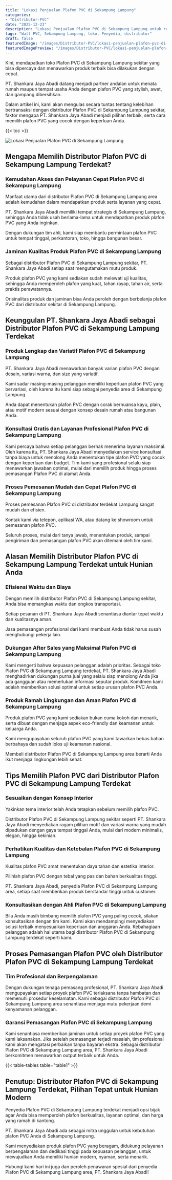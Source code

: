 ```yaml
---
title: "Lokasi Penjualan Plafon PVC di Sekampung Lampung"
categories:
- "Distributor-PVC"
date: "2025-12-23"
description: "Lokasi Penjualan Plafon PVC di Sekampung Lampung untuk rumah, kantor, serta ritel. Material berkualitas, beragam motif, warna elegan, dengan servis pemasangan dikerjakan oleh teknisi ahli dan jaminan resmi!|Jasa penyediaan Plafon PVC di Sekampung Lampung bagi kebutuhan hunian, office, atau gerai, dengan material berkualitas dan pemasangan oleh tim berpengalaman serta kepastian resmi.|Alternatif Plafon PVC di Sekampung Lampung yang andal bagi hunian, perkantoran, serta gerai, dengan panel unggulan dan instalasi oleh teknisi ahli dan jaminan resmi.|Distribusi Plafon PVC di Sekampung Lampung untuk tempat tinggal, perkantoran, dan gerai, beserta produk unggulan dan pemasangan dikerjakan oleh tim profesional, lengkap dengan kepastian resmi.}"
tags: "Wall PVC, Sekampung Lampung, toko, Penyedia, distributor"
draft: false
featuredImage: "/images/Distributor-PVC/lokasi-penjualan-plafon-pvc-di-sekampung-lampung.png"
featuredImagePreview: "/images/Distributor-PVC/lokasi-penjualan-plafon-pvc-di-sekampung-lampung.png"
---
```


Kini, mendapatkan toko Plafon PVC di Sekampung Lampung sekitar yang bisa dipercaya dan menawarkan produk terbaik bisa dilakukan dengan cepat.

PT. Shankara Jaya Abadi datang menjadi partner andalan untuk menata rumah maupun tempat usaha Anda dengan plafon PVC yang stylish, awet, dan gampang dibersihkan.

Dalam artikel ini, kami akan mengulas secara tuntas tentang kelebihan bertransaksi dengan distributor Plafon PVC di Sekampung Lampung sekitar, faktor mengapa PT. Shankara Jaya Abadi menjadi pilihan terbaik, serta cara memilih plafon PVC yang cocok dengan keperluan Anda.

{{< toc >}}

![Lokasi Penjualan Plafon PVC di Sekampung Lampung](/images/Distributor-PVC/Lokasi-Penjualan-Plafon-PVC-di-Sekampung-Lampung.png)

## Mengapa Memilih Distributor Plafon PVC di Sekampung Lampung Terdekat?

### Kemudahan Akses dan Pelayanan Cepat Plafon PVC di Sekampung Lampung

Manfaat utama dari distributor Plafon PVC di Sekampung Lampung area adalah kemudahan dalam mendapatkan produk serta layanan yang cepat.

PT. Shankara Jaya Abadi memiliki tempat strategis di Sekampung Lampung, sehingga Anda tidak usah berlama-lama untuk mendapatkan produk plafon PVC yang Anda inginkan.

Dengan dukungan tim ahli, kami siap membantu permintaan plafon PVC untuk tempat tinggal, perkantoran, toko, hingga bangunan besar.

### Jaminan Kualitas Produk Plafon PVC di Sekampung Lampung

Sebagai distributor Plafon PVC di Sekampung Lampung sekitar, PT. Shankara Jaya Abadi setiap saat mengutamakan mutu produk.

Produk plafon PVC yang kami sediakan sudah melewati uji kualitas, sehingga Anda memperoleh plafon yang kuat, tahan rayap, tahan air, serta praktis perawatannya.

Orisinalitas produk dan jaminan bisa Anda peroleh dengan berbelanja plafon PVC dari distributor sekitar di Sekampung Lampung.

## Keunggulan PT. Shankara Jaya Abadi sebagai Distributor Plafon PVC di Sekampung Lampung Terdekat

### Produk Lengkap dan Variatif Plafon PVC di Sekampung Lampung

PT. Shankara Jaya Abadi menawarkan banyak varian plafon PVC dengan desain, variasi warna, dan size yang variatif.

Kami sadar masing-masing pelanggan memiliki keperluan plafon PVC yang bervariasi, oleh karena itu kami siap sebagai penyedia area di Sekampung Lampung.

Anda dapat menentukan plafon PVC dengan corak bernuansa kayu, plain, atau motif modern sesuai dengan konsep desain rumah atau bangunan Anda.

### Konsultasi Gratis dan Layanan Profesional Plafon PVC di Sekampung Lampung

Kami percaya bahwa setiap pelanggan berhak menerima layanan maksimal. Oleh karena itu, PT. Shankara Jaya Abadi menyediakan service konsultasi tanpa biaya untuk menolong Anda menentukan tipe plafon PVC yang cocok dengan keperluan dan budget. Tim kami yang profesional selalu siap menawarkan jawaban optimal, mulai dari memilih produk hingga proses pemasangan Plafon PVC di alamat Anda.

### Proses Pemesanan Mudah dan Cepat Plafon PVC di Sekampung Lampung

Proses pemesanan Plafon PVC di distributor terdekat Lampung sangat mudah dan efisien.

Kontak kami via telepon, aplikasi WA, atau datang ke showroom untuk pemesanan plafon PVC.

Seluruh proses, mulai dari tanya jawab, menentukan produk, sampai pengiriman dan pemasangan plafon PVC akan ditemani oleh tim kami.

## Alasan Memilih Distributor Plafon PVC di Sekampung Lampung Terdekat untuk Hunian Anda

### Efisiensi Waktu dan Biaya

Dengan memilih distributor Plafon PVC di Sekampung Lampung sekitar, Anda bisa memangkas waktu dan ongkos transportasi.

Setiap pesanan di PT. Shankara Jaya Abadi senantiasa diantar tepat waktu dan kualitasnya aman.

Jasa pemasangan profesional dari kami membuat Anda tidak harus susah menghubungi pekerja lain.

### Dukungan After Sales yang Maksimal Plafon PVC di Sekampung Lampung

Kami mengerti bahwa kepuasan pelanggan adalah prioritas. Sebagai toko Plafon PVC di Sekampung Lampung terdekat, PT. Shankara Jaya Abadi menghadirkan dukungan purna jual yang selalu siap menolong Anda jika ada gangguan atau memerlukan informasi seputar produk. Komitmen kami adalah memberikan solusi optimal untuk setiap urusan plafon PVC Anda.

### Produk Ramah Lingkungan dan Aman Plafon PVC di Sekampung Lampung

Produk plafon PVC yang kami sediakan bukan cuma kokoh dan menarik, serta dibuat dengan menjaga aspek eco-friendly dan keamanan untuk keluarga Anda.

Kami mengupayakan seluruh plafon PVC yang kami tawarkan bebas bahan berbahaya dan sudah lolos uji keamanan nasional.

Membeli distributor Plafon PVC di Sekampung Lampung area berarti Anda ikut menjaga lingkungan lebih sehat.

## Tips Memilih Plafon PVC dari Distributor Plafon PVC di Sekampung Lampung Terdekat

### Sesuaikan dengan Konsep Interior

Yakinkan tema interior telah Anda tetapkan sebelum memilih plafon PVC.

Distributor Plafon PVC di Sekampung Lampung sekitar seperti PT. Shankara Jaya Abadi menyediakan ragam pilihan motif dan variasi warna yang mudah dipadukan dengan gaya tempat tinggal Anda, mulai dari modern minimalis, elegan, hingga kekinian.

### Perhatikan Kualitas dan Ketebalan Plafon PVC di Sekampung Lampung

Kualitas plafon PVC amat menentukan daya tahan dan estetika interior.

Pilihlah plafon PVC dengan tebal yang pas dan bahan berkualitas tinggi.

PT. Shankara Jaya Abadi, penyedia Plafon PVC di Sekampung Lampung area, setiap saat memberikan produk berstandar tinggi untuk customer.

### Konsultasikan dengan Ahli Plafon PVC di Sekampung Lampung

Bila Anda masih bimbang memilih plafon PVC yang paling cocok, silakan konsultasikan dengan tim kami. Kami akan mendampingi menyediakan solusi terbaik menyesuaikan keperluan dan anggaran Anda. Kebahagiaan pelanggan adalah hal utama bagi distributor Plafon PVC di Sekampung Lampung terdekat seperti kami.

## Proses Pemasangan Plafon PVC oleh Distributor Plafon PVC di Sekampung Lampung Terdekat

### Tim Profesional dan Berpengalaman

Dengan dukungan tenaga pemasang profesional, PT. Shankara Jaya Abadi mengupayakan setiap proyek plafon PVC terlaksana tanpa hambatan dan memenuhi prosedur keselamatan. Kami sebagai distributor Plafon PVC di Sekampung Lampung area senantiasa menjaga mutu pekerjaan demi kenyamanan pelanggan.

### Garansi Pemasangan Plafon PVC di Sekampung Lampung

Kami senantiasa memberikan jaminan untuk setiap proyek plafon PVC yang kami laksanakan. Jika setelah pemasangan terjadi masalah, tim profesional kami akan mengatasi perbaikan tanpa bayaran ekstra. Sebagai distributor Plafon PVC di Sekampung Lampung area, PT. Shankara Jaya Abadi berkomitmen menawarkan output terbaik untuk Anda.

{{< table-tables table="table1" >}}

## Penutup: Distributor Plafon PVC di Sekampung Lampung Terdekat, Pilihan Tepat untuk Hunian Modern

Penyedia Plafon PVC di Sekampung Lampung terdekat menjadi opsi bijak agar Anda bisa memperoleh plafon berkualitas, layanan optimal, dan harga yang ramah di kantong.

PT. Shankara Jaya Abadi ada sebagai mitra unggulan untuk kebutuhan plafon PVC Anda di Sekampung Lampung.

Kami menyediakan produk plafon PVC yang beragam, didukung pelayanan berpengalaman dan dedikasi tinggi pada kepuasan pelanggan, untuk mewujudkan Anda memiliki hunian modern, nyaman, serta menarik.

Hubungi kami hari ini juga dan peroleh penawaran spesial dari penyedia Plafon PVC di Sekampung Lampung area, PT. Shankara Jaya Abadi!
